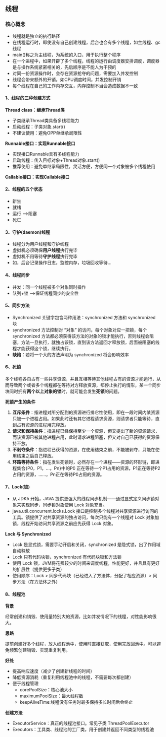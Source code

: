 ## 线程

### 核心概念

- 线程就是独立的执行路径
- 在线程运行时，即使没有自己创建线程，后台也会有多个线程，如主线程、gc线程
- main()称之为主线程，为系统的入口，用于执行整个程序
- 在一个进程中，如果开辟了多个线程，线程的运行由调度器安排调度，调度器是与操作系统紧密相关的，先后顺序是不能人为干预的
- 对同一份资源操作时，会存在资源抢夺的问题，需要加入并发控制
- 线程会带来额外的开销，如CPU调度时间，并发控制开销
- 每个线程在自己的工作内存交互，内存控制不当会造成数据不一致

#### 1、线程的三种创建方式

**Thread class：继承Thread类**

- 子类继承Thread类具备多线程能力
- 启动线程：子类对象.start()
- 不建议使用：避免OPP单继承局限性

**Runnable接口：实现Runnable接口**

- 实现接口Runnable具有多线程能力
- 启动线程：传入目标对象+Thread对象.start()
- 推荐使用：避免单继承局限性，灵活方便，方便同一个对象被多个线程使用

**Callable接口：实现Callable接口**

#### 2、线程的五个状态

- 新生
- 就绪
- 运行 -->阻塞
- 死亡

#### 3、守护(daemon)线程

- 线程分为用户线程和守护线程
- 虚拟机必须确保**用户线程**执行完毕
- 虚拟机不用等待**守护线程**执行完毕
- 如，后台记录操作日志，监控内存，垃圾回收等待...

#### 4、线程同步

- 并发：同一个线程被多个对象同时操作
- 队列+锁 -->保证线程同步的安全性

#### 5、同步方法

- Synchronized 关键字包含两种用法：synchronized 方法和 synchronized 块
- synchronized 方法控制对 “对象” 的访问，每个对象对应一把锁，每个 synchronized 方法都必须获得该方法的对象的锁才能执行，否则线程会阻塞，方法一旦执行，就独占该锁，直到该方法返回才释放锁，后面被阻塞的线程才能获得这个锁，继续执行。
- **缺陷**：若将一个大的方法声明为 synchronized 将会影响效率

#### 6、死锁

​	多个线程各自占有一些共享资源，并且互相等待其他线程占有的资源才能运行，从而导致两个或者多个线程都在等待对方释放资源，都停止执行的情形，某一个同步块同时拥有**两个以上对象的锁**时，就可能会发生**死锁**的问题。

**死锁产生的条件**

1. **互斥条件**：指进程对所分配到的资源进行排它性使用，即在一段时间内某资源只被一个进程占用。如果此时还有其它进程请求资源，则请求者只能等待，直到占有资源的进程用完释放。
2. **请求和保持条件**：指进程已经保持至少一个资源，但又提出了新的资源请求，而该资源已被其他进程占用，此时请求进程阻塞，但又对自己已获得的资源保持不放。
3. **不剥夺条件**：指进程已获得的资源，在使用结束之前，不能被剥夺，只能在使用结束之后自己释放。
4. **环路等待条件**：指在发生死锁时，必然存在一个进程——资源的环形链，即进程集合{P0，P1，…，Pn}中的P0 正在等待一个P1占用的资源，P1正在等待P2占用的资源，……，Pn正在等待P0占用的资源。

#### 7、Lock(锁)

- 从 JDK5 开始，JAVA 提供更强大的线程同步机制——通过显式定义同步锁对象来实现同步，同步锁对象使用 Lock 对象充当。
- java.util.concurrent.locks.Lock 接口是控制多个线程对共享资源进行访问的工具。锁提供了对共享资源的独占访问，每次只能有一个线程对 Lock 对象加锁，线程开始访问共享资源之前应先获得 Lock 对象。

**Lock 与 Synchronized**

- Lock 是显式锁，需要手动开启和关闭，synchronized 是隐式锁，出了作用域自动释放
- Lock 只有代码块锁，synchronized 有代码块锁和方法锁
- 使用 Lock 锁，JVM将花费较少的时间来调度线程，性能更好，并且具有更好的扩展性（提供更多子类）
- 使用顺序：Lock > 同步代码块（已经进入了方法体，分配了相应资源）> 同步方法（在方法体之外）

#### 8、线程池

**背景**

​	经常创建和销毁、使用量特别大的资源，比如并发情况下的线程，对性能影响很大。

**思路**

提前创建好多个线程，放入线程池中，使用时直接获取，使用完放回池中。可以避免频繁创建销毁、实现重复利用。

**好处**

- 提高响应速度（减少了创建新线程的时间）
- 降低资源消耗（重复利用线程池中的线程，不需要每次都创建）
- 便于线程管理
  - corePoolSize：核心池大小
  - maximumPoolSize：最大线程数
  - keepAliveTime:线程没有任务时最多保持多长时间后会终止

**创建方法**

- ExecutorService：真正的线程池接口。常见子类 ThreadPoolExecutor
- Executors：工具类、线程池的工厂类，用于创建并返回不同类型的线程池









